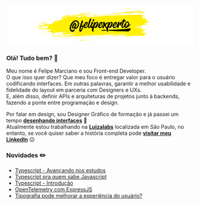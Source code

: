 ![felipexperto-logo](https://github.com/felipexperto/felipexperto/blob/master/github-felipexperto-logo.png?raw=true)

### Olá! Tudo bem? 👋

Meu nome é Felipe Marciano e sou Front-end Developer.  
O que isso quer dizer? Que meu foco é entregar valor para o usuário codificando interfaces. 
Em outras palavras, garantir a melhor usabilidade e fidelidade do layout em parceria com Designers e UXs.  
E, além disso, definir APIs e arquiteturas de projetos junto à backends, fazendo a ponte entre programação e design.

Por falar em design, sou Designer Gráfico de formação e já passei um tempo **[desenhando interfaces](https://www.behance.net/felipexperto/)** 👀  
Atualmente estou trabalhando na **[Luizalabs](https://medium.com/luizalabs)** localizada em São Paulo, no entanto, se você quiser saber a história completa pode **[visitar meu LinkedIn](https://www.linkedin.com/in/felipexperto/)** 😉

### Novidades ✏️
<!-- BLOG:START -->
- [Typescript - Avançando nos estudos](https://www.fx.dev.br/typescript-avancando-nos-estudos/)
- [Typescript pra quem sabe Javascript](https://www.fx.dev.br/typescript-pra-quem-sabe-javascript/)
- [Typescript - Introdução](https://www.fx.dev.br/typescript-introducao/)
- [OpenTelemetry com ExpressJS](https://www.fx.dev.br/opentelemetry-com-expressjs/)
- [Tipografia pode melhorar a experiência do usuário?](https://www.fx.dev.br/tipografia-pode-melhorar-a-experiencia-de-usuario/)
<!-- BLOG:END -->

<!--
**felipexperto/felipexperto** is a ✨ _special_ ✨ repository because its `README.md` (this file) appears on your GitHub profile.

Here are some ideas to get you started:

- 🔭 I’m currently working on ...
- 🌱 I’m currently learning ...
- 👯 I’m looking to collaborate on ...
- 🤔 I’m looking for help with ...
- 💬 Ask me about ...
- 📫 How to reach me: ...
- 😄 Pronouns: ...
- ⚡ Fun fact: ...
-->
